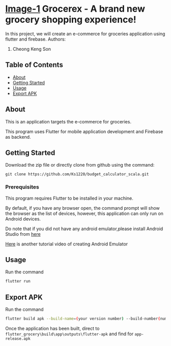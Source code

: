 # [Image-1](https://user-images.githubusercontent.com/62043437/154081984-36b1d7f0-9d3a-4a70-8287-115f6b8df748.jpg) Grocerex - A brand new grocery shopping experience!

In this project, we will create an e-commerce for groceries application using flutter and firebase. 
Authors:
1. Cheong Keng Son

## Table of Contents

- [About](#about)
- [Getting Started](#getting_started)
- [Usage](#usage)
- [Export APK](#export_apk)
 
 ## About <a name = "about"></a>
 
 This is an application targets the e-commerce for groceries.
 
 This program uses Flutter for mobile application development and Firebase as backend. 
 

## Getting Started <a name = "getting_started"></a>
 
Download the zip file or directly clone from github using the command:

```
git clone https://github.com/Ks1220/budget_calculator_scala.git
```

### Prerequisites

This program requires Flutter to be installed in your machine.

By default, if you have any browser open, the command prompt will show the browser as the list of devices, however, this application can only run on Android devices. 

Do note that if you did not have any android emulator,please install Android Studio from [here](https://developer.android.com/studio?gclid=Cj0KCQiAnuGNBhCPARIsACbnLzqa66HJFyZxvOYcarh5a3G8URjB49ZS2MlzrpxYF5bjKUl556jIqrwaAqAdEALw_wcB&gclsrc=aw.ds)

[Here](https://www.youtube.com/watch?v=LgRRmgfrFQM) is another tutorial video of creating Android Emulator

## Usage <a name = "usage"></a>

Run the command

```bash
flutter run
```
## Export APK <a name = "export_apk"></a>

Run the command

```bash
flutter build apk --build-name=(your version number) --build-number(number sequence)
```

Once the application has been built, direct to ```flutter_grocery\build\app\outputs\flutter-apk``` and find for ```app-release.apk```
